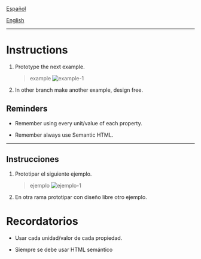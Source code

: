 [Español](#Instrucciones)

[English](#Instructions)

---

# Instructions

1. Prototype the next example.

   > example
   > ![example-1](assets/example-1.gif)

2. In other branch make another example, design free.

## Reminders

- Remember using every unit/value of each property.

- Remember always use Semantic HTML.

---

## Instrucciones

1. Prototipar el siguiente ejemplo.

   > ejemplo
   > ![ejemplo-1](assets/example-1.gif)

2. En otra rama prototipar con diseño libre otro ejemplo.

# Recordatorios

- Usar cada unidad/valor de cada propiedad.

- Siempre se debe usar HTML semántico
